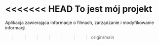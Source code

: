 <<<<<<< HEAD
To jest mój projekt
=======
Aplikacja zawierająca informacje o filmach, zarządzanie i modyfikowanie informacji.
>>>>>>> origin/main
